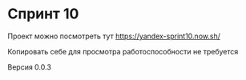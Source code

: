 # Спринт 10

Проект можно посмотреть тут https://yandex-sprint10.now.sh/

Копировать себе для просмотра работоспособности не требуется

Версия 0.0.3
